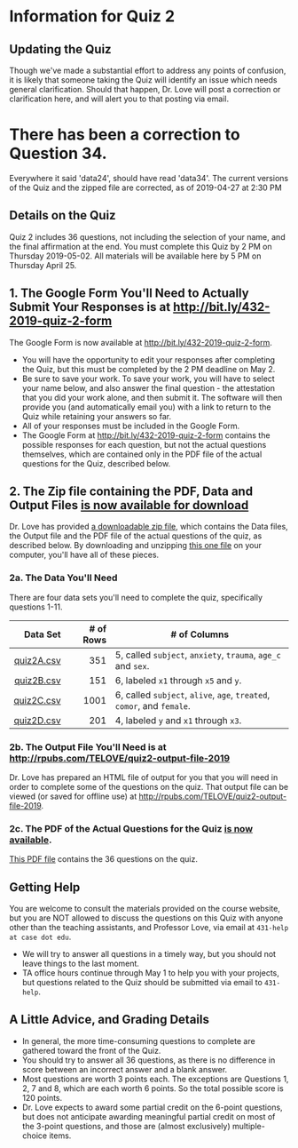 # Information for Quiz 2

## Updating the Quiz

Though we've made a substantial effort to address any points of confusion, it is likely that someone taking the Quiz will identify an issue which needs general clarification. Should that happen, Dr. Love will post a correction or clarification here, and will alert you to that posting via email. 

# There has been a correction to Question 34.

Everywhere it said 'data24', should have read 'data34'. The current versions of the Quiz and the zipped file are corrected, as of 2019-04-27 at 2:30 PM

## Details on the Quiz

Quiz 2 includes 36 questions, not including the selection of your name, and the final affirmation at the end. You must complete this Quiz by 2 PM on Thursday 2019-05-02. All materials will be available here by 5 PM on Thursday April 25.

## 1. The Google Form You'll Need to Actually Submit Your Responses is at http://bit.ly/432-2019-quiz-2-form

The Google Form is now available at http://bit.ly/432-2019-quiz-2-form.

- You will have the opportunity to edit your responses after completing the Quiz, but this must be completed by the 2 PM deadline on May 2. 
- Be sure to save your work. To save your work, you will have to select your name below, and also answer the final question - the attestation that you did your work alone, and then submit it. The software will then provide you (and automatically email you) with a link to return to the Quiz while retaining your answers so far. 
- All of your responses must be included in the Google Form. 
- The Google Form at http://bit.ly/432-2019-quiz-2-form contains the possible responses for each question, but not the actual questions themselves, which are contained only in the PDF file of the actual questions for the Quiz, described below.

## 2. The Zip file containing the PDF, Data and Output Files [is now available for download](https://github.com/THOMASELOVE/2019-432/blob/master/quizzes/quiz2/quiz2_zipped_file.zip)

Dr. Love has provided [a downloadable zip file](https://github.com/THOMASELOVE/2019-432/blob/master/quizzes/quiz2/quiz2_zipped_file.zip), which contains the Data files, the Output file and the PDF file of the actual questions of the quiz, as described below. By downloading and unzipping [this one file](https://github.com/THOMASELOVE/2019-432/blob/master/quizzes/quiz2/quiz2_zipped_file.zip) on your computer, you'll have all of these pieces.

### 2a. The Data You'll Need

There are four data sets you'll need to complete the quiz, specifically questions 1-11. 

Data Set | # of Rows | # of Columns
---------: | --------: | --------------------------------------------------------------------
[quiz2A.csv](https://github.com/THOMASELOVE/2019-432/blob/master/quizzes/quiz2/data/quiz2A.csv) | 351 | 5, called `subject`, `anxiety`, `trauma`, `age_c` and `sex`.
[quiz2B.csv](https://github.com/THOMASELOVE/2019-432/blob/master/quizzes/quiz2/data/quiz2B.csv) | 151 | 6, labeled `x1` through `x5` and `y`.
[quiz2C.csv](https://github.com/THOMASELOVE/2019-432/blob/master/quizzes/quiz2/data/quiz2C.csv) | 1001 | 6, called `subject`, `alive`, `age`, `treated`, `comor`, and `female`.
[quiz2D.csv](https://github.com/THOMASELOVE/2019-432/blob/master/quizzes/quiz2/data/quiz2D.csv) | 201 | 4, labeled `y` and `x1` through `x3`.

### 2b. The Output File You'll Need is at http://rpubs.com/TELOVE/quiz2-output-file-2019

Dr. Love has prepared an HTML file of output for you that you will need in order to complete some of the questions on the quiz. That output file can be viewed (or saved for offline use) at http://rpubs.com/TELOVE/quiz2-output-file-2019.

### 2c. The PDF of the Actual Questions for the Quiz [is now available](https://github.com/THOMASELOVE/2019-432/blob/master/quizzes/quiz2/quiz2_2019.pdf).

[This PDF file](https://github.com/THOMASELOVE/2019-432/blob/master/quizzes/quiz2/quiz2_2019.pdf) contains the 36 questions on the quiz.

## Getting Help

You are welcome to consult the materials provided on the course website, but you are NOT allowed to discuss the questions on this Quiz with anyone other than the teaching assistants, and Professor Love, via email at `431-help at case dot edu`. 

- We will try to answer all questions in a timely way, but you should not leave things to the last moment. 
- TA office hours continue through May 1 to help you with your projects, but questions related to the Quiz should be submitted via email to `431-help`.

## A Little Advice, and Grading Details

- In general, the more time-consuming questions to complete are gathered toward the front of the Quiz.
- You should try to answer all 36 questions, as there is no difference in score between an incorrect answer and a blank answer.
- Most questions are worth 3 points each. The exceptions are Questions 1, 2, 7 and 8, which are each worth 6 points. So the total possible score is 120 points. 
- Dr. Love expects to award some partial credit on the 6-point questions, but does not anticipate awarding meaningful partial credit on most of the 3-point questions, and those are (almost exclusively) multiple-choice items. 


